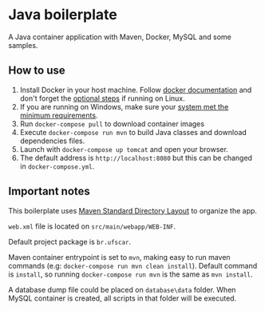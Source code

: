 # Java boilerplate

A Java container application with Maven, Docker, MySQL and some samples.

## How to use

1. Install Docker in your host machine. Follow [docker documentation](https://docs.docker.com/engine/installation/) and don't forget the [optional steps](https://docs.docker.com/engine/installation/linux/linux-postinstall/) if running on Linux.
1. If you are running on Windows, make sure your [system met the minimum requirements](https://docs.docker.com/docker-for-windows/install/#what-to-know-before-you-install).
1. Run `docker-compose pull` to download container images
1. Execute `docker-compose run mvn` to build Java classes and download dependencies files.
1. Launch with `docker-compose up tomcat` and open your browser.
1. The default address is `http://localhost:8080` but this can be changed in `docker-compose.yml`.

## Important notes

This boilerplate uses [Maven Standard Directory Layout](https://maven.apache.org/guides/introduction/introduction-to-the-standard-directory-layout.html) to organize the app.

`web.xml` file is located on `src/main/webapp/WEB-INF`.

Default project package is `br.ufscar`.

Maven container entrypoint is set to `mvn`, making easy to run maven commands (e.g: `docker-compose run mvn clean install`). Default command is `install`, so running `docker-compose run mvn` is the same as `mvn install`.

A database dump file could be placed on `database\data` folder. When MySQL container is created, all scripts in that folder will be executed.
